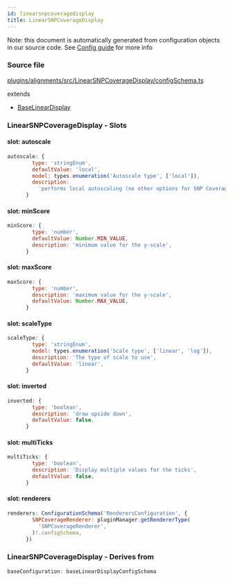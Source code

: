 ```yaml
---
id: linearsnpcoveragedisplay
title: LinearSNPCoverageDisplay
---
```


Note: this document is automatically generated from configuration objects in our
source code. See [Config guide](/docs/config_guide) for more info

### Source file

[plugins/alignments/src/LinearSNPCoverageDisplay/configSchema.ts](https://github.com/GMOD/jbrowse-components/blob/main/plugins/alignments/src/LinearSNPCoverageDisplay/configSchema.ts)

extends

- [BaseLinearDisplay](../baselineardisplay)

### LinearSNPCoverageDisplay - Slots

#### slot: autoscale

```js
autoscale: {
        type: 'stringEnum',
        defaultValue: 'local',
        model: types.enumeration('Autoscale type', ['local']),
        description:
          'performs local autoscaling (no other options for SNP Coverage available)',
      }
```

#### slot: minScore

```js
minScore: {
        type: 'number',
        defaultValue: Number.MIN_VALUE,
        description: 'minimum value for the y-scale',
      }
```

#### slot: maxScore

```js
maxScore: {
        type: 'number',
        description: 'maximum value for the y-scale',
        defaultValue: Number.MAX_VALUE,
      }
```

#### slot: scaleType

```js
scaleType: {
        type: 'stringEnum',
        model: types.enumeration('Scale type', ['linear', 'log']),
        description: 'The type of scale to use',
        defaultValue: 'linear',
      }
```

#### slot: inverted

```js
inverted: {
        type: 'boolean',
        description: 'draw upside down',
        defaultValue: false,
      }
```

#### slot: multiTicks

```js
multiTicks: {
        type: 'boolean',
        description: 'Display multiple values for the ticks',
        defaultValue: false,
      }
```

#### slot: renderers

```js
renderers: ConfigurationSchema('RenderersConfiguration', {
        SNPCoverageRenderer: pluginManager.getRendererType(
          'SNPCoverageRenderer',
        )!.configSchema,
      })
```

### LinearSNPCoverageDisplay - Derives from

```js
baseConfiguration: baseLinearDisplayConfigSchema
```
